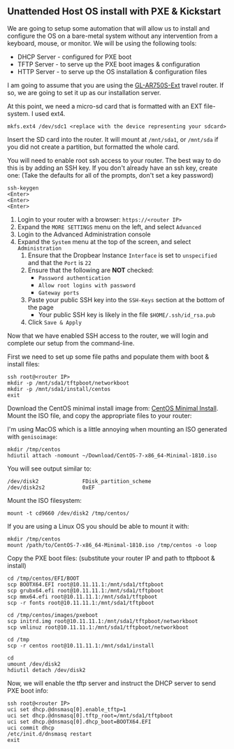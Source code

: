 ## Unattended Host OS install with PXE & Kickstart

We are going to setup some automation that will allow us to install and configure the OS on a bare-metal system without any intervention from a keyboard, mouse, or monitor.  We will be using the following tools:

* DHCP Server - configured for PXE boot
* TFTP Server - to serve up the PXE boot images & configuration
* HTTP Server - to serve up the OS installation & configuration files

I am going to assume that you are using the [GL-AR750S-Ext](https://www.gl-inet.com/products/gl-ar750s/) travel router.  If so, we are going to set it up as our installation server.

At this point, we need a micro-sd card that is formatted with an EXT file-system.  I used ext4.

    mkfs.ext4 /dev/sdc1 <replace with the device representing your sdcard>

Insert the SD card into the router.  It will mount at `/mnt/sda1`, or `/mnt/sda` if you did not create a partition, but formatted the whole card.

You will need to enable root ssh access to your router.  The best way to do this is by adding an SSH key.  If you don't already have an ssh key, create one: (Take the defaults for all of the prompts, don't set a key password)

    ssh-keygen
    <Enter>
    <Enter>
    <Enter>

1. Login to your router with a browser: `https://<router IP>`
1. Expand the `MORE SETTINGS` menu on the left, and select `Advanced`
1. Login to the Advanced Administration console
1. Expand the `System` menu at the top of the screen, and select `Administration`
   1. Ensure that the Dropbear Instance `Interface` is set to `unspecified` and that the `Port` is `22`
   1. Ensure that the following are __NOT__ checked:
      * `Password authentication`
      * `Allow root logins with password`
      * `Gateway ports`
   1. Paste your public SSH key into the `SSH-Keys` section at the bottom of the page
      * Your public SSH key is likely in the file `$HOME/.ssh/id_rsa.pub`
   2. Click `Save & Apply`

Now that we have enabled SSH access to the router, we will login and complete our setup from the command-line.

First we need to set up some file paths and populate them with boot & install files:

    ssh root@<router IP>
    mkdir -p /mnt/sda1/tftpboot/networkboot
    mkdir -p /mnt/sda1/install/centos
    exit

Download the CentOS minimal install image from: [CentOS Minimal Install](http://isoredirect.centos.org/centos/7/isos/x86_64/CentOS-7-x86_64-Minimal-1810.iso).  Mount the ISO file, and copy the appropriate files to your router:

I'm using MacOS which is a little annoying when mounting an ISO generated with `genisoimage`:

    mkdir /tmp/centos
    hdiutil attach -nomount ~/Download/CentOS-7-x86_64-Minimal-1810.iso

You will see output similar to:

    /dev/disk2          	FDisk_partition_scheme
    /dev/disk2s2        	0xEF                        

Mount the ISO filesystem:

    mount -t cd9660 /dev/disk2 /tmp/centos/

If you are using a Linux OS you should be able to mount it with:

    mkdir /tmp/centos
    mount /path/to/CentOS-7-x86_64-Minimal-1810.iso /tmp/centos -o loop

Copy the PXE boot files: (substitute your router IP and path to tftpboot & install)

    cd /tmp/centos/EFI/BOOT
    scp BOOTX64.EFI root@10.11.11.1:/mnt/sda1/tftpboot
    scp grubx64.efi root@10.11.11.1:/mnt/sda1/tftpboot
    scp mmx64.efi root@10.11.11.1:/mnt/sda1/tftpboot
    scp -r fonts root@10.11.11.1:/mnt/sda1/tftpboot

    cd /tmp/centos/images/pxeboot
    scp initrd.img root@10.11.11.1:/mnt/sda1/tftpboot/networkboot
    scp vmlinuz root@10.11.11.1:/mnt/sda1/tftpboot/networkboot

    cd /tmp
    scp -r centos root@10.11.11.1:/mnt/sda1/install

    cd
    umount /dev/disk2
    hdiutil detach /dev/disk2

Now, we will enable the tftp server and instruct the DHCP server to send PXE boot info:

    ssh root@<router IP>
    uci set dhcp.@dnsmasq[0].enable_tftp=1
    uci set dhcp.@dnsmasq[0].tftp_root=/mnt/sda1/tftpboot
    uci set dhcp.@dnsmasq[0].dhcp_boot=BOOTX64.EFI
    uci commit dhcp
    /etc/init.d/dnsmasq restart
    exit


